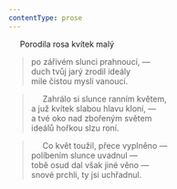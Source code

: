 ```yaml
---
contentType: prose
---
```


     Porodila rosa kvítek malý  

> po zářivém slunci prahnoucí, —  
> duch tvůj jarý zrodil ideály  
> mile čistou myslí vanoucí.

>      Zahrálo si slunce ranním květem,  
> a juž kvítek slabou hlavu kloní, —  
> a tvé oko nad zbořeným světem  
> ideálů hořkou slzu roní.

>      Co květ toužil, přece vyplněno —  
> políbením slunce uvadnul —  
> tobě osud dal však jiné věno —  
> snové prchli, ty jsi uchřadnul.
